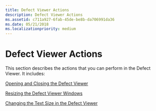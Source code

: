 ```yaml
---
title: Defect Viewer Actions
description: Defect Viewer Actions
ms.assetid: c711a927-6fab-45de-be8b-da706991da36
ms.date: 05/21/2018
ms.localizationpriority: medium
---
```


# Defect Viewer Actions


This section describes the actions that you can perform in the Defect Viewer. It includes:

[Opening and Closing the Defect Viewer](opening-and-closing-the-defect-viewer.md)

[Resizing the Defect Viewer Windows](resizing-the-defect-viewer-windows.md)

[Changing the Text Size in the Defect Viewer](changing-the-text-size-in-the-defect-viewer.md)

 

 





